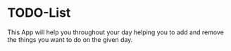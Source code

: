 # TODO-List
This App will help you throughout your day helping you to add and remove the things you want to do on the given day.
